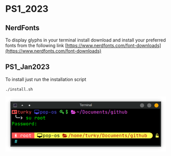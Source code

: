 # PS1_2023
## NerdFonts
To display glyphs in your terminal install download and install your preferred fonts from the following link
[https://www.nerdfonts.com/font-downloads](https://www.nerdfonts.com/font-downloads)
## PS1_Jan2023
To install just run the installation script
````bash
./install.sh
````
![alt_text](https://github.com/tag2000sa/PS1_2023/blob/main/PS1_Jan2023.png)
